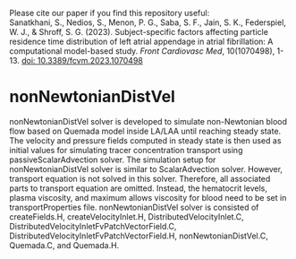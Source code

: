 Please cite our paper if you find this repository useful:</br>
Sanatkhani, S., Nedios, S., Menon, P. G., Saba, S. F., Jain, S. K., Federspiel, W. J., & Shroff, S. G. (2023). Subject-specific factors affecting particle residence time distribution of left atrial appendage in atrial fibrillation: A computational model-based study. <i>Front Cardiovasc Med</i>, 10(1070498), 1-13. <a href = "https://doi.org/10.3389/fcvm.2023.1070498" target="_blank">doi: 10.3389/fcvm.2023.1070498</a></li>

# nonNewtonianDistVel
nonNewtonianDistVel solver is developed to simulate non-Newtonian blood flow based on Quemada model inside LA/LAA until reaching steady state. The velocity and pressure fields computed in steady state is then used as initial values for simulating tracer concentration transport using passiveScalarAdvection solver. The simulation setup for nonNewtonianDistVel solver is similar to ScalarAdvection solver. However, transport equation is not solved in this solver. Therefore, all associated parts to transport equation are omitted. Instead, the hematocrit levels, plasma viscosity, and maximum allows viscosity for blood need to be set in transportProperties file. nonNewtonianDistVel solver is consisted of createFields.H, createVelocityInlet.H, DistributedVelocityInlet.C, DistributedVelocityInletFvPatchVectorField.C, DistributedVelocityInletFvPatchVectorField.H, nonNewtonianDistVel.C, Quemada.C, and Quemada.H.
